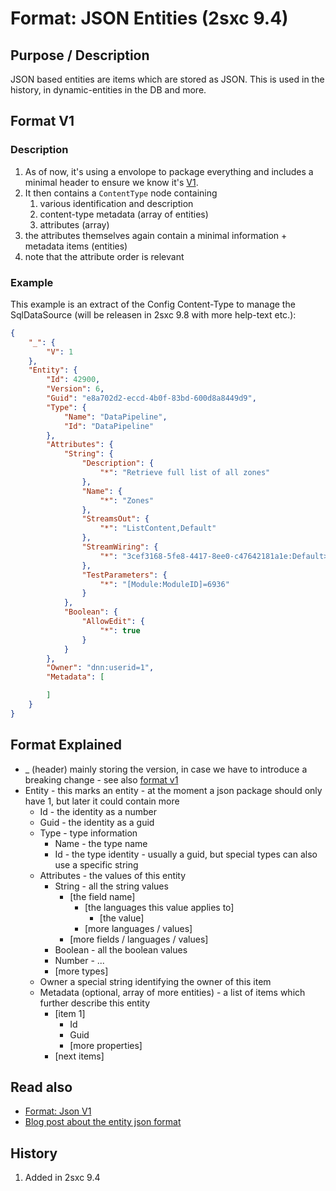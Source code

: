 
# Format: JSON Entities (2sxc 9.4) 

## Purpose / Description
JSON based entities are items which are stored as JSON. This is used in the history, in dynamic-entities in the DB and more. 

## Format V1
### Description
1. As of now, it's using a envolope to package everything and includes a minimal header to ensure we know it's [V1](Format-json-v1). 
2. It then contains a `ContentType` node containing 
   1. various identification and description
   1. content-type metadata (array of entities) 
   1. attributes (array)
3. the attributes themselves again contain a minimal information + metadata items (entities)
4. note that the attribute order is relevant

### Example
This example is an extract of the Config Content-Type to manage the SqlDataSource (will be releasen in 2sxc 9.8 with more help-text etc.):

```json
{
    "_": {
        "V": 1
    },
    "Entity": {
        "Id": 42900,
        "Version": 6,
        "Guid": "e8a702d2-eccd-4b0f-83bd-600d8a8449d9",
        "Type": {
            "Name": "DataPipeline",
            "Id": "DataPipeline"
        },
        "Attributes": {
            "String": {
                "Description": {
                    "*": "Retrieve full list of all zones"
                },
                "Name": {
                    "*": "Zones"
                },
                "StreamsOut": {
                    "*": "ListContent,Default"
                },
                "StreamWiring": {
                    "*": "3cef3168-5fe8-4417-8ee0-c47642181a1e:Default>Out:Default"
                },
                "TestParameters": {
                    "*": "[Module:ModuleID]=6936"
                }
            },
            "Boolean": {
                "AllowEdit": {
                    "*": true
                }
            }
        },
        "Owner": "dnn:userid=1",
        "Metadata": [

        ]
    }
}
```

## Format Explained

* _ (header) mainly storing the version, in case we have to introduce a breaking change - see also [format v1](format-json-v1)
* Entity - this marks an entity - at the moment a json package should only have 1, but later it could contain more
  * Id - the identity as a number
  * Guid - the identity as a guid
  * Type - type information
    * Name - the type name
    * Id - the type identity - usually a guid, but special types can also use a specific string
  * Attributes - the values of this entity
    * String - all the string values
      * [the field name]
        * [the languages this value applies to]
          * [the value]
        * [more languages / values]
      * [more fields / languages / values]
    * Boolean - all the boolean values
    * Number - ...
    * [more types]
  * Owner a special string identifying the owner of this item
  * Metadata (optional, array of more entities) - a list of items which further describe this entity
    * [item 1]
      * Id
      * Guid
      * [more properties]
    * [next items]


## Read also

* [Format: Json V1](Format-json-v1)
* [Blog post about the entity json format](https://2sxc.org/en/blog/post/deep-dive-json-stored-content-items-entities)

## History
[//]: # "If possible, tell when it was added or modified strongly"

1. Added in 2sxc 9.4
